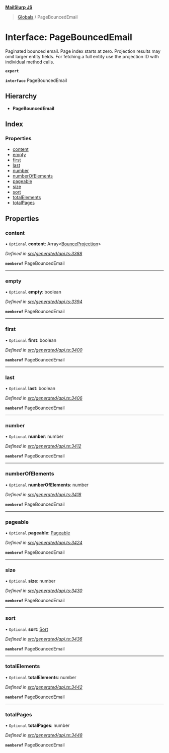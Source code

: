 **[MailSlurp JS](../README.md)**

> [Globals](../README.md) / PageBouncedEmail

# Interface: PageBouncedEmail

Paginated bounced email. Page index starts at zero. Projection results may omit larger entity fields. For fetching a full entity use the projection ID with individual method calls.

**`export`** 

**`interface`** PageBouncedEmail

## Hierarchy

* **PageBouncedEmail**

## Index

### Properties

* [content](pagebouncedemail.md#content)
* [empty](pagebouncedemail.md#empty)
* [first](pagebouncedemail.md#first)
* [last](pagebouncedemail.md#last)
* [number](pagebouncedemail.md#number)
* [numberOfElements](pagebouncedemail.md#numberofelements)
* [pageable](pagebouncedemail.md#pageable)
* [size](pagebouncedemail.md#size)
* [sort](pagebouncedemail.md#sort)
* [totalElements](pagebouncedemail.md#totalelements)
* [totalPages](pagebouncedemail.md#totalpages)

## Properties

### content

• `Optional` **content**: Array\<[BounceProjection](bounceprojection.md)>

*Defined in [src/generated/api.ts:3388](https://github.com/mailslurp/mailslurp-client/blob/3871a9e/src/generated/api.ts#L3388)*

**`memberof`** PageBouncedEmail

___

### empty

• `Optional` **empty**: boolean

*Defined in [src/generated/api.ts:3394](https://github.com/mailslurp/mailslurp-client/blob/3871a9e/src/generated/api.ts#L3394)*

**`memberof`** PageBouncedEmail

___

### first

• `Optional` **first**: boolean

*Defined in [src/generated/api.ts:3400](https://github.com/mailslurp/mailslurp-client/blob/3871a9e/src/generated/api.ts#L3400)*

**`memberof`** PageBouncedEmail

___

### last

• `Optional` **last**: boolean

*Defined in [src/generated/api.ts:3406](https://github.com/mailslurp/mailslurp-client/blob/3871a9e/src/generated/api.ts#L3406)*

**`memberof`** PageBouncedEmail

___

### number

• `Optional` **number**: number

*Defined in [src/generated/api.ts:3412](https://github.com/mailslurp/mailslurp-client/blob/3871a9e/src/generated/api.ts#L3412)*

**`memberof`** PageBouncedEmail

___

### numberOfElements

• `Optional` **numberOfElements**: number

*Defined in [src/generated/api.ts:3418](https://github.com/mailslurp/mailslurp-client/blob/3871a9e/src/generated/api.ts#L3418)*

**`memberof`** PageBouncedEmail

___

### pageable

• `Optional` **pageable**: [Pageable](pageable.md)

*Defined in [src/generated/api.ts:3424](https://github.com/mailslurp/mailslurp-client/blob/3871a9e/src/generated/api.ts#L3424)*

**`memberof`** PageBouncedEmail

___

### size

• `Optional` **size**: number

*Defined in [src/generated/api.ts:3430](https://github.com/mailslurp/mailslurp-client/blob/3871a9e/src/generated/api.ts#L3430)*

**`memberof`** PageBouncedEmail

___

### sort

• `Optional` **sort**: [Sort](sort.md)

*Defined in [src/generated/api.ts:3436](https://github.com/mailslurp/mailslurp-client/blob/3871a9e/src/generated/api.ts#L3436)*

**`memberof`** PageBouncedEmail

___

### totalElements

• `Optional` **totalElements**: number

*Defined in [src/generated/api.ts:3442](https://github.com/mailslurp/mailslurp-client/blob/3871a9e/src/generated/api.ts#L3442)*

**`memberof`** PageBouncedEmail

___

### totalPages

• `Optional` **totalPages**: number

*Defined in [src/generated/api.ts:3448](https://github.com/mailslurp/mailslurp-client/blob/3871a9e/src/generated/api.ts#L3448)*

**`memberof`** PageBouncedEmail
